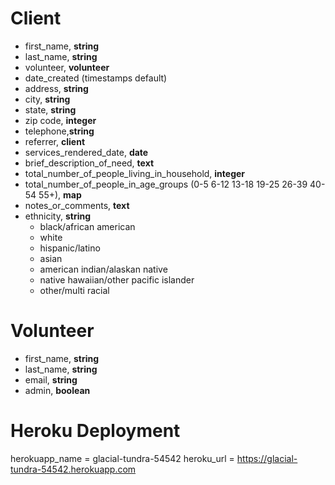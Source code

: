 # Client

* first_name, **string**
* last_name, **string**
* volunteer, **volunteer**
* date_created (timestamps default)
* address, **string**
* city, **string**
* state, **string**
* zip code, **integer**
* telephone,**string**
* referrer, **client**
* services_rendered_date, **date**
* brief_description_of_need, **text**
* total_number_of_people_living_in_household, **integer**
* total_number_of_people_in_age_groups (0-5 6-12 13-18 19-25 26-39 40-54 55+), **map**
* notes_or_comments, **text**
* ethnicity, **string**
   * black/african american
   * white
   * hispanic/latino
   * asian
   * american indian/alaskan native
   * native hawaiian/other pacific islander
   * other/multi racial



# Volunteer

* first_name, **string**
* last_name, **string**
* email, **string**
* admin, **boolean**


# Heroku Deployment
herokuapp_name = glacial-tundra-54542
heroku_url = https://glacial-tundra-54542.herokuapp.com


